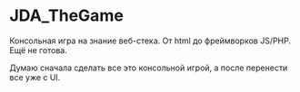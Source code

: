 # JDA_TheGame
Консольная игра на знание веб-стека. От html до фреймворков JS/PHP. Ещё не готова.

Думаю сначала сделать все это консольной игрой, а после перенести все уже с UI.
